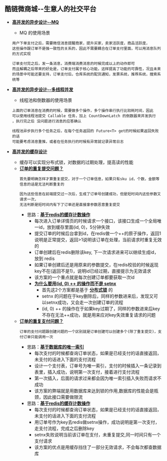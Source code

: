 ## 酷链微商城--生意人的社交平台

- **[高并发的异步设计--MQ]()**
    - MQ 的使用场景
    ```
    用户下单支付之后，需要微信消息提醒商家，提升买家，卖家活跃度，商品活跃度，
    这些操作跟订单不是强一致性的关系的，因此不需要耦合在订单支付里面，可以用消息队列的方式实现
    
    订单支付完之后，发一条消息，消费端消费消息的时候完成以上的动作即可
    而且解耦之后带来的好处是，订单支付属于核心功能，这样提高了功能的可靠性，况且未来
    的场景中可能还要支持，订单支付后，仓库系统的配货通知，发票系统，推荐系统，搜索系统等
    ```

- **[高并发的异步设计--多线程并发]()**
    - 线程池和倒数器的使用场景
    ```
    上面的订单消息在消费的时候，需要做多个操作，多个操作串行执行比较耗时间，因此
    可以使用线程池提交 Callable 任务，加上 CountDownLatch 的倒数器来并发执行
    ，执行完之后 没问题进行消息的应答确认
    
    线程池异步执行多个任务之后，在每个任务返回的 Future<T> get的时候如果返回失败的话
    可能要考虑消息重推，或者在任务执行的时候有异常就记录异常日志
    ```
- **[高并发的缓存设计]()**
    - 缓存可以实现分布式锁，对数据的过期处理，提高读的性能
    - **[订单的重复提交问题？]()**
        ```
        首先要明确怎样才算重复提交，对于一个订单信息，如果只有sku id，个数，金额等信息的话是无法判断重复的
        
        因为这些信息在前端提交过一次后，生成了订单号创建成功，但是短时间内这些参数又请求一次，
        无法判断是短时间内有下了订单还是直接拿参数恶意重复提交
        ```
        - 思路：**[基于redis的缓存计数操作]()**
            - 每次进入订单详情页的时候请求一个接口，该接口生成一个全局唯一id，放到缓存里面(id, 0)，5分钟失效
            - 提交订单的时候后台拿到id，在redis做一个++的原子操作，返回1说明是正常提交，返回>1说明该订单在处理，当前请求时重复无效的
            - 订单创建后在redis删除该key, 下一次请求进来可以继续生成id，放到 redis
            - 如果订单创建后还是用原来的参数提交，在redis校验的时候返现key不在(返回不是1)，说明id已经过期，直接提示为无效请求
            - 该方案的一个重点就是每次创建订单都要获取一次id
            - **[为什么要用(id, 0) ++ 的操作而不是 setnx]()**
                - 首先这2个方案都是基于 **[分布式锁]()** 的
                - setnx 的问题在于key删除后，同样的参数进来后，发现又可以setnx成功，又会走一次创建订单的流程
                - (id, 0) ++ 的操作在于如果key过期了，同样的参数进来后key不存在无法++成功，就是用来应对key失效重复请求的问题
    - **[订单的重复支付问题？]()**
        ```
        订单的支付问题跟创建问题的一个区别就是订单创建可以创建多个(除了重复提交)，支付订单只能调用一次
        ```
        - 思路：**[基于数据库的唯一索引]()**
            - 每次支付的时候都查询订单状态，如果是已经支付的话直接返回，未支付的话进入下面的支付流程
            - 设计一个支付表，订单号为唯一索引，支付的时候插入一条记录到表里，插入成功，说明第一次支付，接着进行支付流程
            - 第一次插入，后面的请求过来都会因为唯一索引插入失败而请求不成功
            - 该方案的弊端就是用数据库来达到锁的作用,数据库的性能会是瓶颈，因此接口需要做限流
        - 思路：**[基于redis的缓存计数操作]()**
            - 每次支付的时候都查询订单状态，如果是已经支付的话直接返回，未支付的话进入下面的支付流程
            - 用订单号作为key去redis做setnx操作，成功说明是第一次支付，走支付流程，完成之后删除key
            - setnx失败说明当前该订单在支付，未重复提交,同一时间只有一个支付请求
            - 该方案的优点是用缓存挡住了一部分无效请求，不会每次都查数据库
